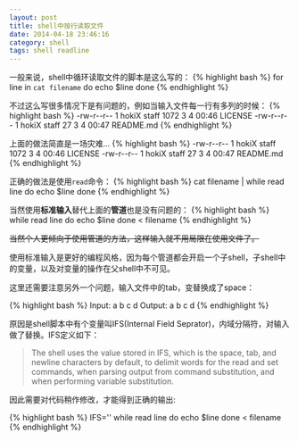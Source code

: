 ```yaml
---
layout: post
title: shell中按行读取文件
date: 2014-04-18 23:46:16
category: shell
tags: shell readline
---
```


一般来说，shell中循环读取文件的脚本是这么写的：
{% highlight bash %}
for line in `cat filename`
do
	echo $line
done
{% endhighlight %}

不过这么写很多情况下是有问题的，例如当输入文件每一行有多列的时候：
{% highlight bash %}
-rw-r--r--   1 hokiX  staff  1072  3  4 00:46 LICENSE
-rw-r--r--   1 hokiX  staff    27  3  4 00:47 README.md
{% endhighlight %}

上面的做法简直是一场灾难... 
{% highlight bash %}
-rw-r--r--
1
hokiX
staff
1072
3
4
00:46
LICENSE
-rw-r--r--
1
hokiX
staff
27
3
4
00:47
README.md
{% endhighlight %}

正确的做法是使用`read`命令：
{% highlight bash %}
cat filename | while read line
do
	echo $line
done
{% endhighlight %}

当然使用**标准输入**替代上面的**管道**也是没有问题的：
{% highlight bash %}
while read line
do
	echo $line
done < filename
{% endhighlight %}

<del>当然个人更倾向于使用管道的方法，这样输入就不用局限在使用文件了。</del>

使用标准输入是更好的编程风格，因为每个管道都会开启一个子shell，子shell中的变量，以及对变量的操作在父shell中不可见。

这里还需要注意另外一个问题，输入文件中的tab，变替换成了space：

{% highlight bash %}
Input:
a	b
c d
Output:
a b
c d
{% endhighlight %}

原因是shell脚本中有个变量叫IFS(Internal Field Seprator)，内域分隔符，对输入做了替换。IFS定义如下：
> The shell uses the value stored in IFS, which is the space, tab, and newline characters by default, to delimit words for the read and set commands, when parsing output from command substitution, and when performing variable substitution.

因此需要对代码稍作修改，才能得到正确的输出:

{% highlight bash %}
IFS=''
while read line
do
	echo $line
done < filename
{% endhighlight %}





